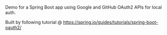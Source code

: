 Demo for a Spring Boot app using Google and GitHub OAuth2 APIs for local auth.

Built by following tutorial @ https://spring.io/guides/tutorials/spring-boot-oauth2/
